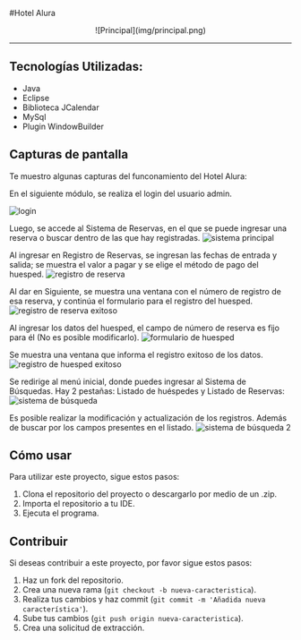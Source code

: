 #Hotel Alura

<p align="center" >
![Principal](img/principal.png)</p>

---

## Tecnologías Utilizadas:

- Java
- Eclipse
- Biblioteca JCalendar
- MySql
- Plugin WindowBuilder </br>


## Capturas de pantalla

Te muestro algunas capturas del funconamiento del Hotel Alura:

En el siguiente módulo, se realiza el login del usuario admin.

![login](imagenes/captura1.png)

Luego, se accede al Sistema de Reservas, en el que se puede ingresar una reserva o buscar dentro de las que hay registradas.
![sistema principal](imagenes/captura2.png)

Al ingresar en Registro de Reservas, se ingresan las fechas de entrada y salida; se muestra el valor a pagar y se elige el método de pago del huesped.
![registro de reserva](imagenes/captura3.png)

Al dar en Siguiente, se muestra una ventana con el número de registro de esa reserva, y continúa el formulario para el registro del huesped.
![registro de reserva exitoso](imagenes/captura4.png)

Al ingresar los datos del huesped, el campo de número de reserva es fijo para él (No es posible modificarlo).
![formulario de huesped](imagenes/captura5.png)

Se muestra una ventana que informa el registro exitoso de los datos.
![registro de huesped exitoso](imagenes/captura6.png)

Se redirige al menú inicial, donde puedes ingresar al Sistema de Búsquedas. Hay 2 pestañas: Listado de huéspedes y Listado de Reservas:
![sistema de búsqueda](imagenes/captura7.png)

Es posible realizar la modificación y actualización de los registros. Además de buscar por los campos presentes en el listado.
![sistema de búsqueda 2](imagenes/captura8.png)

## Cómo usar

Para utilizar este proyecto, sigue estos pasos:

1. Clona el repositorio del proyecto o descargarlo por medio de un .zip.
2. Importa el repositorio a tu IDE.
3. Ejecuta el programa.

## Contribuir

Si deseas contribuir a este proyecto, por favor sigue estos pasos:

1. Haz un fork del repositorio.
2. Crea una nueva rama (`git checkout -b nueva-caracteristica`).
3. Realiza tus cambios y haz commit (`git commit -m 'Añadida nueva característica'`).
4. Sube tus cambios (`git push origin nueva-caracteristica`).
5. Crea una solicitud de extracción.


